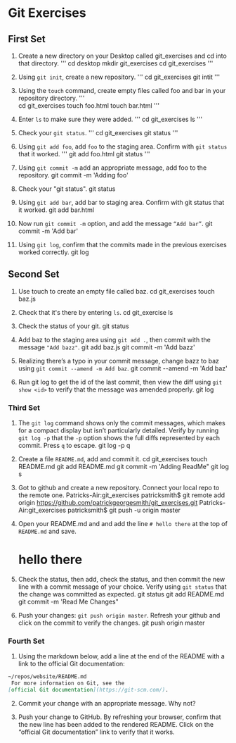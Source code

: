 # Git Exercises

## First Set
1. Create a new directory on your Desktop called git_exercises and cd into that directory.
   	'''
    cd desktop
    mkdir git_exercises
    cd git_exercises
    '''

   
2. Using `git init`, create a new repository.
   '''
   cd git_exercises
   git intit
   '''

3. Using the `touch` command, create empty files called foo and bar in your repository directory.
    '''   
    cd git_exercises
    touch foo.html
    touch bar.html
    '''

4. Enter `ls` to make sure they were added.
    '''
    cd git_exercises
    ls
    '''

5. Check your `git status`.
    '''
    cd git_exercises
    git status
    '''

6. Using `git add foo`, add `foo` to the staging area. Confirm with `git status` that it worked.
    '''
    git add foo.html
    git status
    '''
    
7. Using `git commit -m` add an appropriate message, add foo to the repository.
   git commit -m 'Adding foo'

8. Check your "git status".
    git status

9. Using `git add bar`, add bar to staging area. Confirm with git status that it worked.
    git add bar.html

10. Now run `git commit -m` option, and add the message `“Add bar”`.
    git commit -m 'Add bar'

11. Using `git log`, confirm that the commits made in the previous exercises worked correctly.
    git log

## Second Set

1. Use touch to create an empty file called baz.
    cd git_exercises
    touch baz.js

2. Check that it's there by entering `ls`.
    cd git_exercise
    ls

3. Check the status of your git. 
    git status

4. Add baz to the staging area using `git add .`, then commit with the message `"Add bazz"`.
    git add baz.js
    git commit -m 'Add bazz'

5. Realizing there’s a typo in your commit message, change bazz to baz using `git commit --amend -m Add baz`.
    git commit --amend -m 'Add baz'


6. Run git log to get the id of the last commit, then view the diff using `git show <id>` to verify that the message was amended properly.
  git log 

### Third Set

1. The `git log` command shows only the commit messages, which makes for a compact display but isn’t particularly detailed. Verify by running `git log -p` that the `-p` option shows the full diffs represented by each commit. Press `q` to escape.
    git log -p
    q
2. Create a file `README.md`, add and commit it.
    cd git_exercises
    touch README.md
    git add README.md 
    git commit -m 'Adding ReadMe"
    git log
s
3. Got to github and create a new repository. Connect your local repo to the remote one.
    Patricks-Air:git_exercises patricksmith$ git remote add origin https://github.com/patrickgeorgesmith/git_exercises.git
    Patricks-Air:git_exercises patricksmith$ git push -u origin master


4. Open your README.md and and add the line `# hello there` at the top of `README.md` and save.
    # hello there
    
5. Check the status, then add, check the status, and then commit the new line with a commit message of your choice. Verify using `git status` that the change was committed as expected.
    git status
    git add README.md
    git commit -m 'Read Me Changes"


6. Push your changes: `git push origin master`. Refresh your github and click on the commit to verify the changes.
    git push origin master

### Fourth Set

1. Using the markdown below, add a line at the end of the README with a link to the official Git documentation:

```markdown
~/repos/website/README.md
 For more information on Git, see the
[official Git documentation](https://git-scm.com/).
```

2. Commit your change with an appropriate message. Why not?

3. Push your change to GitHub. By refreshing your browser, confirm that the new line has been added to the rendered README. Click on the “official Git documentation” link to verify that it works.
